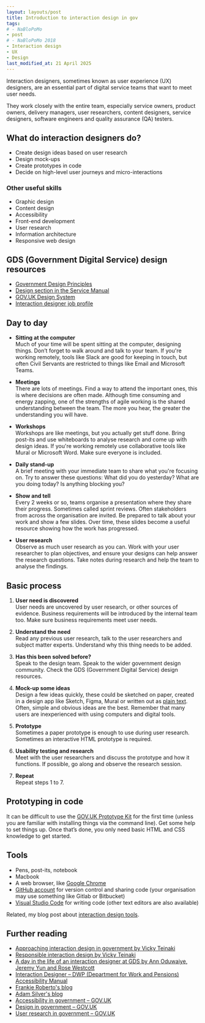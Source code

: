 ```yaml
---
layout: layouts/post
title: Introduction to interaction design in gov
tags: 
# - NaBloPoMo
- post
# - NaBloPoMo 2018
- Interaction design
- UX
- Design
last_modified_at: 21 April 2025
---
```


<!-- I wrote this a few years ago when I was at DVLA (Driver and Vehicle Licensing Agency). It’s been hiding in GitHub, so I’ve moved it here. It’s mostly still relevant and useful. Well done past me. -->

Interaction designers, sometimes known as user experience (UX) designers, are an essential part of digital service teams that want to meet user needs.

They work closely with the entire team, especially service owners, product owners, delivery managers, user researchers, content designers, service designers, software engineers and quality assurance (QA) testers.

## What do interaction designers do?
- Create design ideas based on user research
- Design mock-ups
- Create prototypes in code
- Decide on high-level user journeys and micro-interactions

### Other useful skills
- Graphic design
- Content design
- Accessibility
- Front-end development
- User research
- Information architecture
- Responsive web design

## GDS (Government Digital Service) design resources
- [Government Design Principles](https://www.gov.uk/guidance/government-design-principles)
- [Design section in the Service Manual](https://www.gov.uk/service-manual/design)
- [GOV.UK Design System](https://design-system.service.gov.uk/)
- [Interaction designer job profile](https://ddat-capability-framework.service.gov.uk/role/interaction-designer)

## Day to day
- **Sitting at the computer**  
Much of your time will be spent sitting at the computer, designing things. Don’t forget to walk around and talk to your team. If you're working remotely, tools like Slack are good for keeping in touch, but often Civil Servants are restricted to things like Email and Microsoft Teams.

- **Meetings**  
There are lots of meetings. Find a way to attend the important ones, this is where decisions are often made. Although time consuming and energy zapping, one of the strengths of agile working is the shared understanding between the team. The more you hear, the greater the understanding you will have.

- **Workshops**  
Workshops are like meetings, but you actually get stuff done. Bring post-its and use whiteboards to analyse research and come up with design ideas. If you're working remotely use collaborative tools like Mural or Microsoft Word. Make sure everyone is included.

- **Daily stand-up**  
A brief meeting with your immediate team to share what you're focusing on. Try to answer these questions: What did you do yesterday? What are you doing today? Is anything blocking you?

- **Show and tell**  
Every 2 weeks or so, teams organise a presentation where they share their progress. Sometimes called sprint reviews. Often stakeholders from across the organisation are invited. Be prepared to talk about your work and show a few slides. Over time, these slides become a useful resource showing how the work has progressed.

- **User research**  
Observe as much user research as you can. Work with your user researcher to plan objectives, and ensure your designs can help answer the research questions. Take notes during research and help the team to analyse the findings. 

## Basic process
1. **User need is discovered**  
User needs are uncovered by user research, or other sources of evidence. Business requirements will be introduced by the internal team too. Make sure business requirements meet user needs.

2. **Understand the need**  
Read any previous user research, talk to the user researchers and subject matter experts. Understand why this thing needs to be added.

3. **Has this been solved before?**  
Speak to the design team. Speak to the wider government design community. Check the GDS (Government Digital Service) design resources.

4. **Mock-up some ideas**  
Design a few ideas quickly, these could be sketched on paper, created in a design app like Sketch, Figma, Mural or written out as [plain text](/blog/why-markdown-is-a-great-design-tool/). Often, simple and obvious ideas are the best. Remember that many users are inexperienced with using computers and digital tools.

5. **Prototype**  
Sometimes a paper prototype is enough to use during user research. Sometimes an interactive HTML prototype is required.  

6. **Usability testing and research**  
Meet with the user researchers and discuss the prototype and how it functions. If possible, go along and observe the research session.

7. **Repeat**  
Repeat steps 1 to 7.

## Prototyping in code
It can be difficult to use the [GOV.UK Prototype Kit](https://prototype-kit.service.gov.uk/docs/) for the first time (unless you are familiar with installing things via the command line). Get some help to set things up. Once that’s done, you only need basic HTML and CSS knowledge to get started.

## Tools

- Pens, post-its, notebook
- Macbook
- A web browser, like [Google Chrome](https://www.google.com/chrome/)
- [GitHub account](https://github.com/) for version control and sharing code (your organisation may use something like Gitlab or Bitbucket)
- [Visual Studio Code](https://code.visualstudio.com/) for writing code (other text editors are also available)

<!-- #### Recommended Atom plugins:
- atom-beautify
- atom-wrap-in-tag
- autoclose-html
- autocomplete-paths
- emmet
- file-icons
- highlight-selected
- linter
- linter-csslint
- linter-htmlhint
- minimap
- open-recent
- sync-settings -->

Related, my blog post about [interaction design tools](/blog/my-interaction-design-tools-version-3).

<!-- ### Other tools
- [Sketch](https://www.sketchapp.com/) for designing mock-ups
- [Microsoft Office](https://www.office.com/)
- [Trello](https://trello.com/)
- [iA Writer](https://ia.net/writer) the best note taking app out there
- [GitHub desktop](https://desktop.github.com/) -->

## Further reading

- [Approaching interaction design in government by Vicky Teinaki](https://www.vickyteinaki.com/blog/approaching-interaction-design-in-government/)
- [Responsible interaction design by Vicky Teinaki](https://www.vickyteinaki.com/blog/responsible-interaction-design/)
- [A day in the life of an interaction designer at GDS by Ann Oduwaiye, Jeremy Yun and Rose Westcott](https://designnotes.blog.gov.uk/2022/03/25/a-day-in-the-life-of-an-interaction-designer-at-gds/)
- [Interaction Designer – DWP (Department for Work and Pensions) Accessibility Manual](https://accessibility-manual.dwp.gov.uk/guidance-for-your-job-role/interaction-designer)
- [Frankie Roberto's blog](https://www.frankieroberto.com/)
- [Adam Silver's blog](https://adamsilver.io/blog/)
- [Accessibility in government – GOV.UK](https://accessibility.blog.gov.uk/)
- [Design in government – GOV.UK](https://designnotes.blog.gov.uk/)
- [User research in government – GOV.UK](https://userresearch.blog.gov.uk/)
